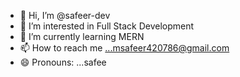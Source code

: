 - 👋 Hi, I’m @safeer-dev
- 👀 I’m interested in Full Stack Development 
- 🌱 I’m currently learning MERN
- 📫 How to reach me ...msafeer420786@gmail.com
- 😄 Pronouns: ...safee
 

<!---
safeer-dev/safeer-dev is a ✨ special ✨ repository because its `README.md` (this file) appears on your GitHub profile.
You can click the Preview link to take a look at your changes.
--->
